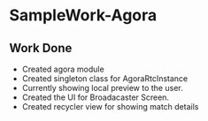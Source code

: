 # SampleWork-Agora

## Work Done
- Created agora module
- Created singleton class for AgoraRtcInstance
- Currently showing local preview to the user.
- Created the UI for Broadacaster Screen.
- Created recycler view for showing match details
